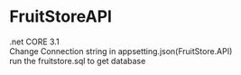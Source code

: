 # FruitStoreAPI
.net CORE 3.1</br>
Change Connection string in appsetting.json(FruitStore.API)</br>
run the fruitstore.sql to get database</br>
